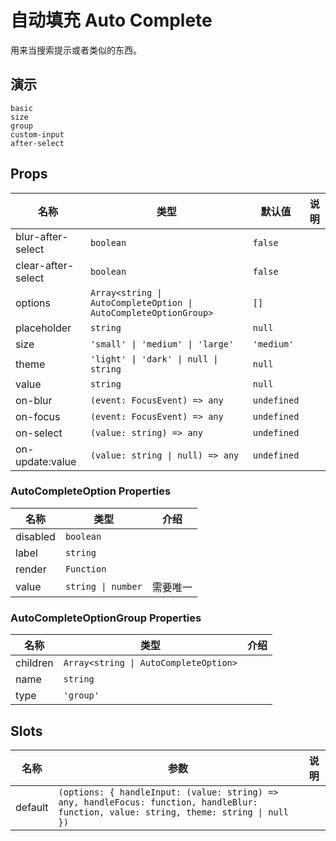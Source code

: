 # 自动填充 Auto Complete
用来当搜索提示或者类似的东西。
## 演示
```demo
basic
size
group
custom-input
after-select
```

## Props
|名称|类型|默认值|说明|
|-|-|-|-|
|blur-after-select|`boolean`|`false`||
|clear-after-select|`boolean`|`false`||
|options|`Array<string \| AutoCompleteOption \| AutoCompleteOptionGroup>`|`[]`||
|placeholder|`string`|`null`||
|size|`'small' \| 'medium' \| 'large'`|`'medium'`||
|theme|`'light' \| 'dark' \| null \| string`|`null`||
|value|`string`|`null`||
|on-blur|`(event: FocusEvent) => any`|`undefined`||
|on-focus|`(event: FocusEvent) => any`|`undefined`||
|on-select|`(value: string) => any`|`undefined`||
|on-update:value|`(value: string \| null) => any`|`undefined`||

### AutoCompleteOption Properties
|名称|类型|介绍|
|-|-|-|
|disabled|`boolean`||
|label|`string`||
|render|`Function`||
|value|`string \| number`|需要唯一|

### AutoCompleteOptionGroup Properties
|名称|类型|介绍|
|-|-|-|
|children|`Array<string \| AutoCompleteOption>`||
|name|`string`||
|type|`'group'`||

## Slots
|名称|参数|说明|
|-|-|-|
|default|`(options: { handleInput: (value: string) => any, handleFocus: function, handleBlur: function, value: string, theme: string \| null })`||

